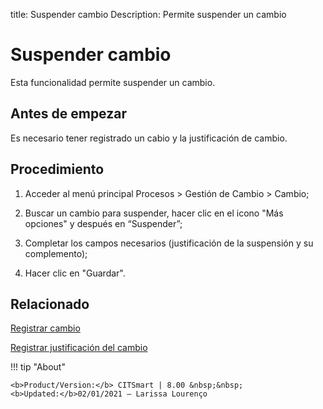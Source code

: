 title: Suspender cambio
Description: Permite suspender un cambio
# Suspender cambio

Esta funcionalidad permite suspender un cambio.  

Antes de empezar
----------------

Es necesario tener registrado un cabio y la justificación de cambio.

Procedimiento
------------

1.  Acceder al menú principal Procesos \>
    Gestión de Cambio \> Cambio;

2.  Buscar un cambio para suspender, hacer clic en el icono "Más opciones" y después en
    “Suspender”;

3.  Completar los campos necesarios (justificación de la suspensión y su complemento);

4.  Hacer clic en "Guardar".

Relacionado
-----------

[Registrar cambio](/es-es/citsmart-platform-8/processes/change/use/register-change.html)

[Registrar justificación del cambio](/es-es/citsmart-platform-8/processes/change/configuration/change-justification.html)

!!! tip "About"

    <b>Product/Version:</b> CITSmart | 8.00 &nbsp;&nbsp;
    <b>Updated:</b>02/01/2021 – Larissa Lourenço
